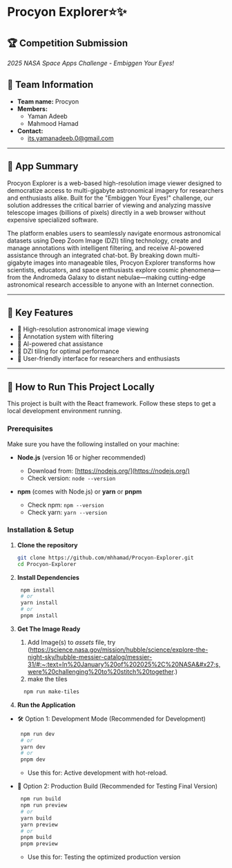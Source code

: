 # Procyon Explorer⭐✨

## 🏆 Competition Submission

_2025 NASA Space Apps Challenge - Embiggen Your Eyes!_

## 👥 Team Information

- **Team name:** Procyon
- **Members:**
  - Yaman Adeeb
  - Mahmood Hamad
- **Contact:**
  - its.yamanadeeb.0@gmail.com

---

## 📖 App Summary

Procyon Explorer is a web-based high-resolution image viewer designed to democratize access to multi-gigabyte astronomical imagery for researchers and enthusiasts alike. Built for the "Embiggen Your Eyes!" challenge, our solution addresses the critical barrier of viewing and analyzing massive telescope images (billions of pixels) directly in a web browser without expensive specialized software.

The platform enables users to seamlessly navigate enormous astronomical datasets using Deep Zoom Image (DZI) tiling technology, create and manage annotations with intelligent filtering, and receive AI-powered assistance through an integrated chat-bot. By breaking down multi-gigabyte images into manageable tiles, Procyon Explorer transforms how scientists, educators, and space enthusiasts explore cosmic phenomena—from the Andromeda Galaxy to distant nebulae—making cutting-edge astronomical research accessible to anyone with an Internet connection.

---

## 🎯 Key Features

- 🔭 High-resolution astronomical image viewing
- 📝 Annotation system with filtering
- 🤖 AI-powered chat assistance
- 🧩 DZI tiling for optimal performance
- 🌙 User-friendly interface for researchers and enthusiasts

---

## 🚀 How to Run This Project Locally

This project is built with the React framework. Follow these steps to get a local development environment running.

### Prerequisites

Make sure you have the following installed on your machine:

- **Node.js** (version 16 or higher recommended)

  - Download from: [https://nodejs.org/](https://nodejs.org/)
  - Check version: `node --version`

- **npm** (comes with Node.js) or **yarn** or **pnpm**
  - Check npm: `npm --version`
  - Check yarn: `yarn --version`

### Installation & Setup

1. **Clone the repository**

   ```bash
   git clone https://github.com/mhhamad/Procyon-Explorer.git
   cd Procyon-Explorer
   ```

2. **Install Dependencies**

   ```bash
    npm install
    # or
    yarn install
    # or
    pnpm install
   ```

3. **Get The Image Ready**

   1. Add Image(s) to _assets_ file, try (https://science.nasa.gov/mission/hubble/science/explore-the-night-sky/hubble-messier-catalog/messier-31/#:~:text=In%20January%20of%202025%2C%20NASA&#x27;s,were%20challenging%20to%20stitch%20together.)
   2. make the tiles

   ```bash
     npm run make-tiles
   ```

4. **Run the Application**

- 🛠️ Option 1: Development Mode (Recommended for Development)

  ```bash
   npm run dev
   # or
   yarn dev
   # or
   pnpm dev
  ```

  - Use this for: Active development with hot-reload.

- 🚀 Option 2: Production Build (Recommended for Testing Final Version)

  ```bash
   npm run build
   npm run preview
   # or
   yarn build
   yarn preview
   # or
   pnpm build
   pnpm preview
  ```

  - Use this for: Testing the optimized production version
